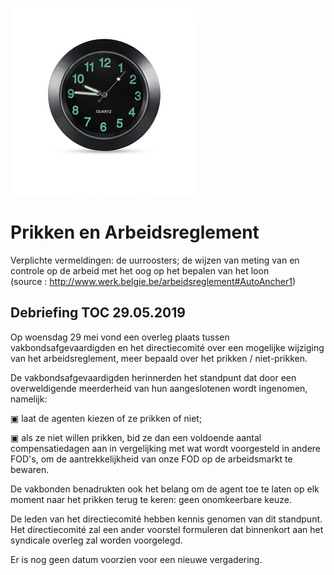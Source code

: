 <link rel="stylesheet" href="S2.css">

![](clock.png)

# Prikken en Arbeidsreglement

Verplichte vermeldingen: de uurroosters; de wijzen van meting van en controle op de arbeid met het oog op het bepalen van het loon<br>(source : http://www.werk.belgie.be/arbeidsreglement#AutoAncher1)

## Debriefing TOC 29.05.2019

Op woensdag 29 mei vond een overleg plaats tussen vakbondsafgevaardigden en het directiecomité over een mogelijke wijziging van het arbeidsreglement, meer bepaald over het prikken / niet-prikken.

De vakbondsafgevaardigden herinnerden het standpunt dat door een overweldigende meerderheid van hun aangeslotenen wordt ingenomen, namelijk:

&#9635; laat de agenten kiezen of ze prikken of niet;

&#9635; als ze niet willen prikken, bid ze dan een voldoende aantal compensatiedagen aan in vergelijking met wat wordt voorgesteld in andere FOD's, om de aantrekkelijkheid van onze FOD op de arbeidsmarkt te bewaren.

De vakbonden benadrukten ook het belang om de agent toe te laten op elk moment naar het prikken terug te keren: geen onomkeerbare keuze.

De leden van het directiecomité hebben kennis genomen van dit standpunt. Het directiecomité zal een ander voorstel formuleren dat binnenkort aan het syndicale overleg zal worden voorgelegd.

Er is nog geen datum voorzien voor een nieuwe vergadering.